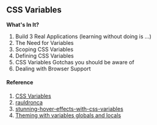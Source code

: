 ## CSS Variables

**What's In It?**
1. Build 3 Real Applications (learning without doing is ...)
2. The Need for Variables
3. Scoping CSS Variables
4. Defining CSS Variables
5. CSS Variables Gotchas you should be aware of
6. Dealing with Browser Support

#### Reference

1. [CSS Variables](https://atomiks.github.io/30-seconds-of-css/)
1. [rauldronca](https://codepen.io/rauldronca/pen/WMayrP)
1. [stunning-hover-effects-with-css-variables](https://blog.prototypr.io/stunning-hover-effects-with-css-variables-f855e7b95330)
1. [Theming with variables globals and locals](https://css-tricks.com/theming-with-variables-globals-and-locals/)



